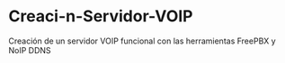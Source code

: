 # Creaci-n-Servidor-VOIP
Creación de un servidor VOIP funcional con las herramientas FreePBX y NoIP DDNS
